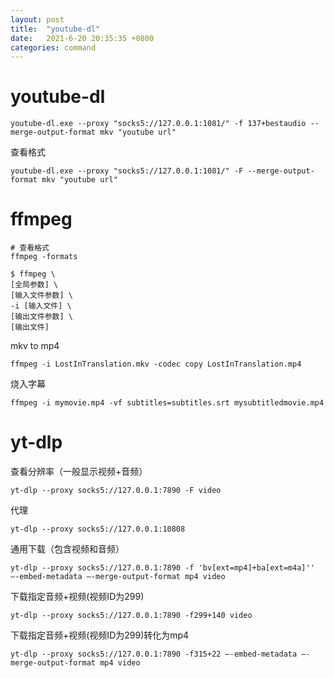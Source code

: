 ```yaml
---
layout: post
title:  "youtube-dl"
date:   2021-6-20 20:35:35 +0800
categories: command
---
```


# youtube-dl

```
youtube-dl.exe --proxy "socks5://127.0.0.1:1081/" -f 137+bestaudio --merge-output-format mkv "youtube url"
```

查看格式
```
youtube-dl.exe --proxy "socks5://127.0.0.1:1081/" -F --merge-output-format mkv "youtube url"
```


# ffmpeg

```
# 查看格式
ffmpeg -formats

$ ffmpeg \
[全局参数] \
[输入文件参数] \
-i [输入文件] \
[输出文件参数] \
[输出文件]
```

mkv to mp4
```
ffmpeg -i LostInTranslation.mkv -codec copy LostInTranslation.mp4
```

烧入字幕
```
ffmpeg -i mymovie.mp4 -vf subtitles=subtitles.srt mysubtitledmovie.mp4
```

# yt-dlp

查看分辨率（一般显示视频+音频）
```
yt-dlp --proxy socks5://127.0.0.1:7890 -F video
```

代理
```
yt-dlp --proxy socks5://127.0.0.1:10808
```

通用下载（包含视频和音频）
```
yt-dlp --proxy socks5://127.0.0.1:7890 -f 'bv[ext=mp4]+ba[ext=m4a]'' –-embed-metadata –-merge-output-format mp4 video
```

下载指定音频+视频(视频ID为299)
```
yt-dlp --proxy socks5://127.0.0.1:7890 -f299+140 video
```

下载指定音频+视频(视频ID为299)转化为mp4
```
yt-dlp --proxy socks5://127.0.0.1:7890 -f315+22 –-embed-metadata –-merge-output-format mp4 video
```
